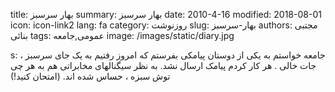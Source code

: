 title: بهار سرسبز
summary: بهار سرسبز
date: 2010-4-16
modified: 2018-08-01
icon:  icon-link2
lang: fa
category: روزنوشت
slug: بهار-سرسبز
authors: مجتبی بنائی
tags: عمومی,جامعه
image: /images/static/diary.jpg

s: جامعه خواستم به یکی از دوستان پیامکی بفرستم که امروز رفتیم به یک جای سرسبز ، جات خالی . هر کار کردم پیامک ارسال نشد.  به نظر سیگنالهای مخابراتی هم به هر چی توش سبزه ، حساس شده اند. (امتحان کنید!)